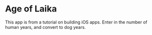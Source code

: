 # Age of Laika

This app is from a tutorial on building iOS apps. Enter in the number of human years, and convert to dog years.

